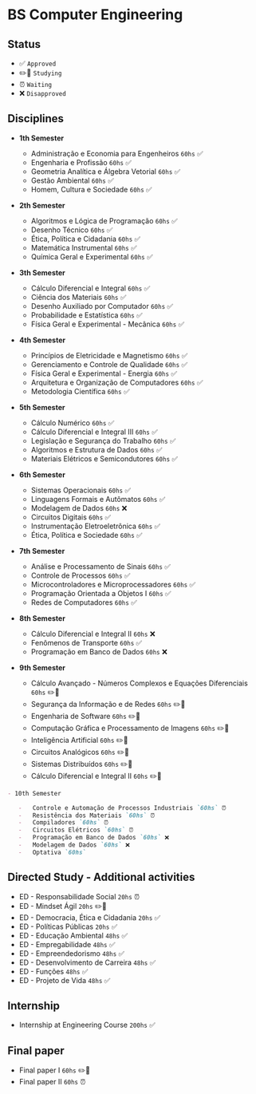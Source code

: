 # BS Computer Engineering

## Status

-   ✅ `Approved`
-   ✏️📕 `Studying`
-   ⏰ `Waiting`
-   ❌ `Disapproved`

## Disciplines

-   **1th Semester**
    -   Administração e Economia para Engenheiros `60hs` ✅
    -   Engenharia e Profissão `60hs` ✅
    -   Geometria Analítica e Álgebra Vetorial `60hs` ✅
    -   Gestão Ambiental `60hs` ✅
    -   Homem, Cultura e Sociedade `60hs` ✅

-   **2th Semester**
    -   Algoritmos e Lógica de Programação `60hs` ✅
    -   Desenho Técnico `60hs` ✅
    -   Ética, Política e Cidadania `60hs` ✅
    -   Matemática Instrumental `60hs` ✅
    -   Química Geral e Experimental `60hs` ✅

-   **3th Semester**
    -   Cálculo Diferencial e Integral `60hs` ✅
    -   Ciência dos Materiais `60hs` ✅
    -   Desenho Auxiliado por Computador `60hs` ✅
    -   Probabilidade e Estatística `60hs` ✅
    -   Física Geral e Experimental - Mecânica `60hs` ✅

-   **4th Semester**
    -   Princípios de Eletricidade e Magnetismo `60hs` ✅
    -   Gerenciamento e Controle de Qualidade `60hs` ✅
    -   Física Geral e Experimental - Energia `60hs` ✅
    -   Arquitetura e Organização de Computadores `60hs` ✅
    -   Metodologia Científica `60hs` ✅

-   **5th Semester**
    -   Cálculo Numérico `60hs` ✅
    -   Cálculo Diferencial e Integral III `60hs` ✅
    -   Legislação e Segurança do Trabalho `60hs` ✅
    -   Algoritmos e Estrutura de Dados `60hs` ✅
    -   Materiais Elétricos e Semicondutores `60hs` ✅

-   **6th Semester**
    -   Sistemas Operacionais `60hs` ✅
    -   Linguagens Formais e Autômatos `60hs` ✅
    -   Modelagem de Dados `60hs` ❌
    -   Circuitos Digitais `60hs` ✅
    -   Instrumentação Eletroeletrônica `60hs` ✅
    -   Ética, Política e Sociedade `60hs` ✅

-   **7th Semester**
    -   Análise e Processamento de Sinais `60hs` ✅
    -   Controle de Processos `60hs` ✅
    -   Microcontroladores e Microprocessadores `60hs` ✅
    -   Programação Orientada a Objetos I `60hs` ✅
    -   Redes de Computadores `60hs` ✅

-   **8th Semester**
    -   Cálculo Diferencial e Integral II `60hs` ❌
    -   Fenômenos de Transporte `60hs` ✅
    -   Programação em Banco de Dados `60hs` ❌

-   **9th Semester**
    -   Cálculo Avançado - Números Complexos e Equações Diferenciais `60hs` ✏️📕
    -   Segurança da Informação e de Redes `60hs` ✏️📕
    -   Engenharia de Software `60hs` ✏️📕
    -   Computação Gráfica e Processamento de Imagens `60hs` ✏️📕
    -   Inteligência Artificial `60hs` ✏️📕
    -   Circuitos Analógicos `60hs` ✏️📕
    -   Sistemas Distribuídos `60hs` ✏️📕
    -   Cálculo Diferencial e Integral II `60hs` ✏️📕

```md
- 10th Semester

   -   Controle e Automação de Processos Industriais `60hs` ⏰
   -   Resistência dos Materiais `60hs` ⏰
   -   Compiladores `60hs` ⏰
   -   Circuitos Elétricos `60hs` ⏰
   -   Programação em Banco de Dados `60hs` ❌
   -   Modelagem de Dados `60hs` ❌
   -   Optativa `60hs`
```

## Directed Study - Additional activities

-   ED - Responsabilidade Social `20hs` ⏰
-   ED - Mindset Ágil `20hs` ✏️📕
-   ED - Democracia, Ética e Cidadania `20hs` ✅
-   ED - Políticas Públicas `20hs` ✅
-   ED - Educação Ambiental `48hs` ✅
-   ED - Empregabilidade `48hs` ✅
-   ED - Empreendedorismo `48hs` ✅
-   ED - Desenvolvimento de Carreira `48hs` ✅
-   ED - Funções `48hs` ✅
-   ED - Projeto de Vida `48hs` ✅

## Internship

-   Internship at Engineering Course `200hs` ✅

## Final paper

-   Final paper I `60hs` ✏️📕
-   Final paper II `60hs` ⏰
